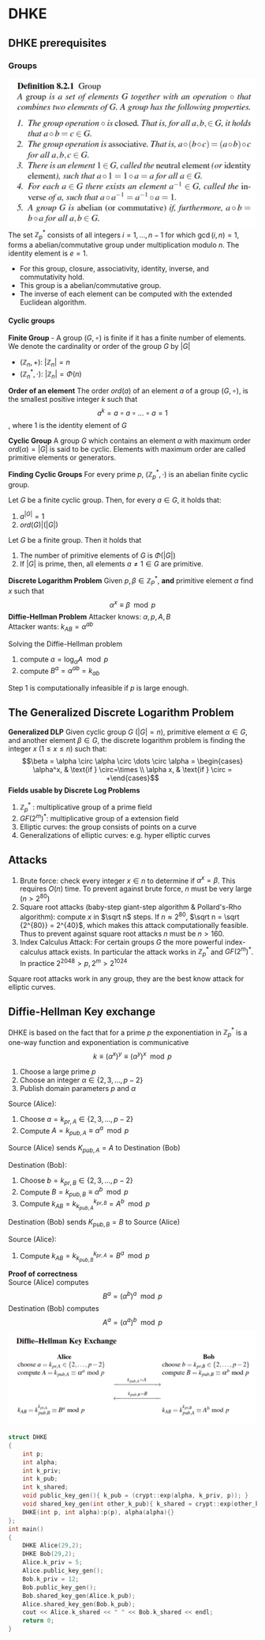# DHKE

## DHKE prerequisites

### Groups

![Image](/images/group.png)  
The set $\mathbb{Z}_p^*$ consists of all integers $i =1, \dots, n-1$ for which $\gcd(i,n) = 1$, forms a abelian/commutative group under multiplication modulo $n$. The identity element is $e=1$.

- For this group, closure, associativity, identity, inverse, and commutativity hold. 
- This group is a abelian/commutative group.
- The inverse of each element can be computed with the extended Euclidean algorithm.

#### Cyclic groups

**Finite Group** - A group $(G, \circ)$ is finite if it has a finite number of elements. We denote the cardinality or order of the group $G$ by $|G|$  

- $(\mathbb{Z}_n, +):$ $|\mathbb{Z}_n| = n$ 
- $(\mathbb{Z}_n^*, \cdot):$ $|\mathbb{Z}_n| = \Phi(n)$

**Order of an element**
The order $ord(a)$  of an element $a$ of a group $(G,\circ)$, is the smallest positive integer $k$ such that 
$$a^k = a\circ a\circ \dots \circ a = 1$$
, where 1 is the identity element of $G$

**Cyclic Group**
A group $G$ which contains an element $\alpha$ with maximum order $ord(\alpha) = |G|$ is said to be cyclic. Elements with maximum order are called primitive elements or generators.

**Finding Cyclic Groups**
For every prime $p$, ($\mathbb{Z}_p^*, \cdot)$ is an abelian finite cyclic group.

Let $G$ be a finite cyclic group. Then, for every $a \in G$, it holds that:

1. $a^{|G|} = 1$
2. $ord(G) | (|G|)$  

Let $G$ be a finite group. Then it holds that

1. The number of primitive elements of $G$ is $\Phi(|G|)$
2. If $|G|$ is prime, then, all elements $a \neq 1 \in G$ are primitive.

**Discrete Logarithm Problem**
Given $p, \beta \in \mathbb{Z}_P^*$, **and** primitive element $\alpha$ find $x$ such that  
$$\alpha^x \equiv \beta \mod p$$
**Diffie-Hellman Problem**
Attacker knows: $\alpha, p, A, B$  
Attacker wants: $k_{AB} = \alpha^{ab}$ 

Solving the Diffie-Hellman problem
1) compute $a = \log_\alpha A \mod p$  
2) compute $B^a = \alpha^{ab} = k_{ab}$  

Step 1 is computationally infeasible if $p$ is large enough.
## The Generalized Discrete Logarithm Problem

**Generalized DLP**
Given cyclic group $G$ ($|G| = n$), primitive element $\alpha \in G$, and another element $\beta \in G$, the discrete logarithm problem is finding the integer $x$ $(1\leq x \leq n)$ such that:
$$\beta = \alpha \circ \alpha \circ \dots \circ \alpha = \begin{cases} \alpha^x, & \text{if } \circ=\times  \\ \alpha x, & \text{if } \circ = +\end{cases}$$
**Fields usable by Discrete Log Problems**

1) $\mathbb Z _p ^*$ : multiplicative group of a prime field
2) $GF(2^m)^*$: multiplicative group of a extension field
3) Elliptic curves: the group consists of points on a curve
4) Generalizations of elliptic curves: e.g. hyper elliptic curves


## Attacks

1) Brute force: check every integer $x \in n$ to determine if $\alpha^x = \beta$. This requires $O(n)$ time. To prevent against brute force, $n$ must be very large ($n \gt 2^{80}$) 
2) Square root attacks (baby-step giant-step algorithm & Pollard's-Rho algorithm): compute $x$ in $\sqrt n$ steps. If $n \approx 2^{80}$, $\sqrt n = \sqrt {2^{80}} = 2^{40}$, which makes this attack computationally feasible. Thus to prevent against square root attacks $n$ must be $n > 160$.
3) Index Calculus Attack: For certain groups $G$ the more powerful index-calculus attack exists. In particular the attack works in $\mathbb Z_p^*$ and $GF(2^m)^*$. In practice $2^{2048} \gt p, 2^m \gt 2^{1024}$ 

Square root attacks work in any group, they are the best know attack for elliptic curves.

## Diffie-Hellman Key exchange

DHKE is based on the fact that for a prime $p$ the exponentiation in $\mathbb{Z}_p^*$ is a one-way function and exponentiation is communicative  
$$k \equiv (\alpha ^x) ^y \equiv (\alpha ^y) ^x \mod p$$

1) Choose a large prime $p$
2) Choose an integer $\alpha \in \{2,3,\dots, p-2 \}$
3) Publish domain parameters $p$ and $\alpha$  

Source (Alice):

1) Choose $a = k_{pr,A} \in \{2,3,\dots, p-2\}$
2) Compute $A= k_{pub,A} \equiv \alpha^a \mod p$

Source (Alice) sends $K_{pub, A} = A$ to Destination (Bob)

Destination (Bob):

1) Choose $b = k_{pr,B} \in \{2,3,\dots, p-2\}$
2) Compute $B = k_{pub,B} \equiv \alpha^b \mod p$
3) Compute $k_{AB} = k^{k_{pr,B}}_{k_{pub,A}} = A^b \mod p$

Destination (Bob) sends $K_{pub, B} = B$ to Source (Alice)

Source (Alice):

1) Compute $k_{AB} = k^{k_{pr,A}}_{k_{pub,B}} = B^a \mod p$

**Proof of correctness**  
Source (Alice) computes
$$B^a = (\alpha^b)^a \mod p$$
Destination (Bob) computes
$$A^a = (\alpha^a)^b \mod p$$
![Image](/images/dhke.png)

````cpp
struct DHKE
{
    int p;
    int alpha;
    int k_priv;
    int k_pub;
    int k_shared;
    void public_key_gen(){ k_pub = (crypt::exp(alpha, k_priv, p)); }
    void shared_key_gen(int other_k_pub){ k_shared = crypt::exp(other_k_pub, k_priv, p);};
    DHKE(int p, int alpha):p(p), alpha(alpha){}
};
int main()
{
    DHKE Alice(29,2);
    DHKE Bob(29,2);
    Alice.k_priv = 5;
    Alice.public_key_gen();
    Bob.k_priv = 12;
    Bob.public_key_gen();
    Bob.shared_key_gen(Alice.k_pub);
    Alice.shared_key_gen(Bob.k_pub);
    cout << Alice.k_shared << " " << Bob.k_shared << endl;
    return 0;
}
````

